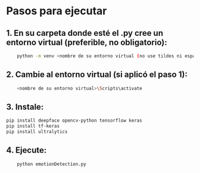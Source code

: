 # Pasos para ejecutar

## 1. En su carpeta donde esté el .py cree un entorno virtual (preferible, no obligatorio):
```bash
    python -m venv <nombre de su entorno virtual (no use tildes ni espacios de preferencia, dejelo suave)>
```
## 2. Cambie al entorno virtual (si aplicó el paso 1):
```bash
    <nombre de su entorno virtual>\Scripts\activate
```

## 3. Instale:
```bash
pip install deepface opencv-python tensorflow keras
pip install tf-keras
pip install ultralytics
```
## 4. Ejecute:
```bash
    python emotionDetection.py
```

